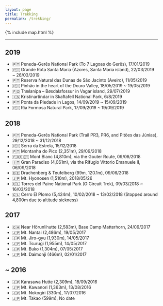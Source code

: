 ```yaml
---
layout: page
title: Trekking
permalink: /trekking/
---
```


{% include map.html %}

---

## 2019

- 🇵🇹 Peneda-Gerês National Park (To 7 Lagoas do Gerês), 17/01/2019
- 🇵🇹 Grande Rota Santa Maria (Azores, Santa Maria island), 22/03/2019 ~ 26/03/2019
- 🇵🇹 Reserva Natural das Dunas de São Jacinto (Aveiro), 11/05/2019
- 🇵🇹 Pinhão in the heart of the Douro Valley, 18/05/2019 ~ 19/05/2019
- 🇫🇴 Trælanípa – Bøsdalafossur in Vagar island, 29/07/2019
- 🇮🇸 Kristínartindar in Skaftafell National Park, 6/8/2019
- 🇵🇹 Ponta da Piedade in Lagos, 14/09/2019 ~ 15/09/2019
- 🇵🇹 Ria Formosa Natural Park, 17/09/2019 ~ 19/09/2019

## 2018

- 🇵🇹 Peneda-Gerês National Park (Trail PR3, PR6, and Pitões das Júnias), 29/12/2018 ~ 31/12/2018
- 🇵🇹 Serra da Estrela, 15/12/2018
- 🇵🇹 Montanha do Pico (2,351m), 29/09/2018
- 🇫🇷/🇮🇹 Mont Blanc (4,810m), via the Gouter Route, 09/09/2018
- 🇮🇹 Gran Paradiso (4,061m), via the Rifugio Vittorio Emanuele II, 06/09/2018
- 🇩🇪 Drachenberg & Teufelberg (99m, 120.1m), 09/06/2018
- 🇯🇵 Mt. Hyonosen (1,510m), 2018/05/26
- 🇨🇱 Torres del Paine National Park (O Circuit Trek), 09/03/2018 ~ 16/03/2018
- 🇨🇱 Cerro El Plomo (5,424m), 10/02/2018 ~ 13/02/2018 (Stopped around 4,800m due to altitude sickness)

## 2017

- 🇨🇭 Near Hörunlihutte (2,583m), Base Camp Matterhorn, 24/09/2017
- 🇯🇵 Mt. Nantai (2,486m), 19/05/2017
- 🇯🇵 Mt. Jiro-gyu (1,930m), 14/05/2017
- 🇯🇵 Mt. Tsurugi (1,955m), 14/05/2017
- 🇯🇵 Mt. Buko (1,304m), 07/05/2017
- 🇯🇵 Mt. Daimonji (466m), 02/01/2017

## ~ 2016

- 🇯🇵 Karasawa Hutte (2,309m), 18/09/2016
- 🇯🇵 Mt. Kawanori (1,363m), 13/08/2016
- 🇯🇵 Mt. Nokogiri (330m), 17/07/2016
- 🇯🇵 Mt. Takao (599m), No date

